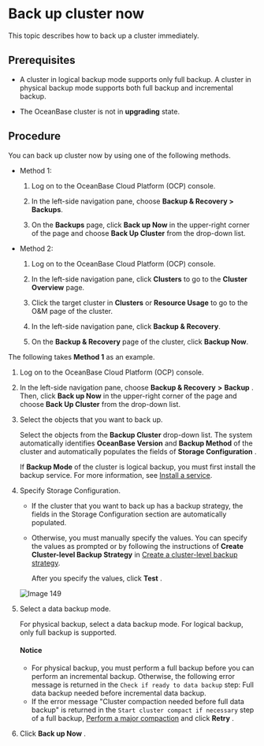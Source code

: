Back up cluster now
================================

This topic describes how to back up a cluster immediately.

Prerequisites
----------------------------------

* A cluster in logical backup mode supports only full backup. A cluster in physical backup mode supports both full backup and incremental backup.

* The OceanBase cluster is not in **upgrading** state.

**Procedure**
----------------------------------

You can back up cluster now by using one of the following methods.

* Method 1:

   1. Log on to the OceanBase Cloud Platform (OCP) console.

   2. In the left-side navigation pane, choose **Backup & Recovery > Backups**.

   3. On the **Backups** page, click **Back up Now** in the upper-right corner of the page and choose **Back Up Cluster** from the drop-down list.

* Method 2:

   1. Log on to the OceanBase Cloud Platform (OCP) console.

   2. In the left-side navigation pane, click **Clusters** to go to the **Cluster Overview** page.

   3. Click the target cluster in **Clusters** or **Resource Usage** to go to the O&M page of the cluster.

   4. In the left-side navigation pane, click **Backup & Recovery**.

   5. On the **Backup & Recovery** page of the cluster, click **Backup Now**.

The following takes **Method 1** as an example.

1. Log on to the OceanBase Cloud Platform (OCP) console.

2. In the left-side navigation pane, choose **Backup \& Recovery** **\>** **Backup** . Then, click **Back up Now** in the upper-right corner of the page and choose **Back Up Cluster** from the drop-down list.

3. Select the objects that you want to back up.

   Select the objects from the **Backup Cluster** drop-down list. The system automatically identifies **OceanBase Version** and **Backup Method** of the cluster and automatically populates the fields of **Storage Configuration** .

   If **Backup Mode** of the cluster is logical backup, you must first install the backup service. For more information, see [Install a service](../1000.manage-backup-and-recovery-service/200.installation-services.md).

4. Specify Storage Configuration.

   * If the cluster that you want to back up has a backup strategy, the fields in the Storage Configuration section are automatically populated.

   * Otherwise, you must manually specify the values. You can specify the values as prompted or by following the instructions of **Create Cluster-level Backup Strategy** in [Create a cluster-level backup strategy](../500.regular-backup/100.manage-cluster-backup-strategy/100.create-a-cluster-backup-strategy.md).

     After you specify the values, click **Test** .

   ![Image 149](https://help-static-aliyun-doc.aliyuncs.com/assets/img/en-US/6934633561/p440598.png)

5. Select a data backup mode.

   For physical backup, select a data backup mode. For logical backup, only full backup is supported.

    <main id="notice" type='notice'>
    <h4>Notice</h4>
    <ul>
    <li>For physical backup, you must perform a full backup before you can perform an incremental backup. Otherwise, the following error message is returned in the <code>Check if ready to data backup</code> step: Full data backup needed before incremental data backup.</li>
    <li>If the error message &quot;Cluster compaction needed before full data backup&quot; is returned in the <code>Start cluster compact if necessary</code> step of a full backup, <a href="../../600.cluster-functions/1100.manage-cluster-merge/200.cluster-perform-merge.md">Perform a major compaction</a> and click <strong>Retry</strong> .</li>
    </ul>
    </main>

6. Click **Back up Now** .
